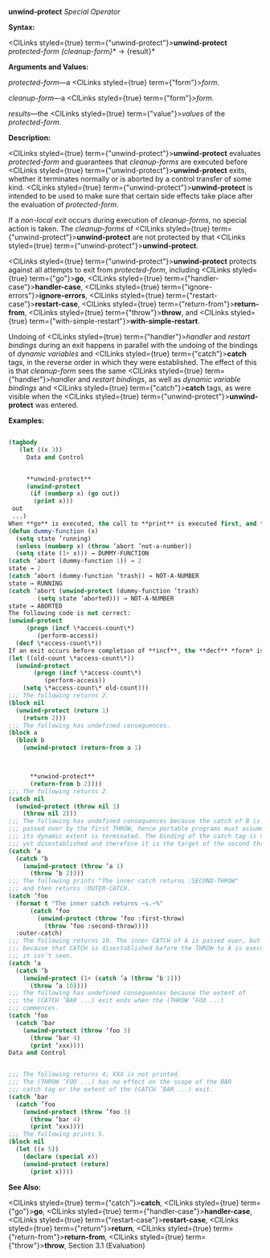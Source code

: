**unwind-protect** *Special Operator* 



**Syntax:** 



<ClLinks styled={true} term={"unwind-protect"}><b>unwind-protect</b></ClLinks> *protected-form \{cleanup-form\}*\* → \{result\}\* 



**Arguments and Values:** 



*protected-form*—a <ClLinks styled={true} term={"form"}><i>form</i></ClLinks>. 



*cleanup-form*—a <ClLinks styled={true} term={"form"}><i>form</i></ClLinks>. 



*results*—the <ClLinks styled={true} term={"value"}><i>values</i></ClLinks> of the *protected-form*. 



**Description:** 



<ClLinks styled={true} term={"unwind-protect"}><b>unwind-protect</b></ClLinks> evaluates *protected-form* and guarantees that *cleanup-forms* are executed before <ClLinks styled={true} term={"unwind-protect"}><b>unwind-protect</b></ClLinks> exits, whether it terminates normally or is aborted by a control transfer of some kind. <ClLinks styled={true} term={"unwind-protect"}><b>unwind-protect</b></ClLinks> is intended to be used to make sure that certain side effects take place after the evaluation of *protected-form*. 



If a *non-local exit* occurs during execution of *cleanup-forms*, no special action is taken. The *cleanup-forms* of <ClLinks styled={true} term={"unwind-protect"}><b>unwind-protect</b></ClLinks> are not protected by that <ClLinks styled={true} term={"unwind-protect"}><b>unwind-protect</b></ClLinks>. 



<ClLinks styled={true} term={"unwind-protect"}><b>unwind-protect</b></ClLinks> protects against all attempts to exit from *protected-form*, including <ClLinks styled={true} term={"go"}><b>go</b></ClLinks>, <ClLinks styled={true} term={"handler-case"}><b>handler-case</b></ClLinks>, <ClLinks styled={true} term={"ignore-errors"}><b>ignore-errors</b></ClLinks>, <ClLinks styled={true} term={"restart-case"}><b>restart-case</b></ClLinks>, <ClLinks styled={true} term={"return-from"}><b>return-from</b></ClLinks>, <ClLinks styled={true} term={"throw"}><b>throw</b></ClLinks>, and <ClLinks styled={true} term={"with-simple-restart"}><b>with-simple-restart</b></ClLinks>. 



Undoing of <ClLinks styled={true} term={"handler"}><i>handler</i></ClLinks> and *restart bindings* during an exit happens in parallel with the undoing of the bindings of *dynamic variables* and <ClLinks styled={true} term={"catch"}><b>catch</b></ClLinks> tags, in the reverse order in which they were established. The effect of this is that *cleanup-form* sees the same <ClLinks styled={true} term={"handler"}><i>handler</i></ClLinks> and *restart bindings*, as well as *dynamic variable bindings* and <ClLinks styled={true} term={"catch"}><b>catch</b></ClLinks> tags, as were visible when the <ClLinks styled={true} term={"unwind-protect"}><b>unwind-protect</b></ClLinks> was entered. 



**Examples:**
```lisp

(tagbody 
   (let ((x 3)) 
     Data and Control 


     **unwind-protect** 
     (unwind-protect 
	  (if (numberp x) (go out)) 
       (print x))) 
 out 
 ...) 
When **go** is executed, the call to **print** is executed first, and then the transfer of control to the tag out is completed. 
(defun dummy-function (x) 
  (setq state ’running) 
  (unless (numberp x) (throw ’abort ’not-a-number)) 
  (setq state (1+ x))) → DUMMY-FUNCTION 
(catch ’abort (dummy-function 1)) → 2 
state → 2 
(catch ’abort (dummy-function ’trash)) → NOT-A-NUMBER 
state → RUNNING 
(catch ’abort (unwind-protect (dummy-function ’trash) 
		(setq state ’aborted))) → NOT-A-NUMBER 
state → ABORTED 
The following code is not correct: 
(unwind-protect 
     (progn (incf \*access-count\*) 
	    (perform-access)) 
  (decf \*access-count\*)) 
If an exit occurs before completion of **incf**, the **decf** *form* is executed anyway, resulting in an incorrect value for \*access-count\*. The correct way to code this is as follows: 
(let ((old-count \*access-count\*)) 
  (unwind-protect 
       (progn (incf \*access-count\*) 
	      (perform-access)) 
    (setq \*access-count\* old-count))) 
;;; The following returns 2. 
(block nil 
  (unwind-protect (return 1) 
    (return 2))) 
;;; The following has undefined consequences. 
(block a 
  (block b 
    (unwind-protect (return-from a 1) 



      **unwind-protect** 
      (return-from b 2)))) 
;;; The following returns 2. 
(catch nil 
  (unwind-protect (throw nil 1) 
    (throw nil 2))) 
;;; The following has undefined consequences because the catch of B is 
;;; passed over by the first THROW, hence portable programs must assume 
;;; its dynamic extent is terminated. The binding of the catch tag is not 
;;; yet disestablished and therefore it is the target of the second throw. 
(catch ’a 
  (catch ’b 
    (unwind-protect (throw ’a 1) 
      (throw ’b 2)))) 
;;; The following prints "The inner catch returns :SECOND-THROW" 
;;; and then returns :OUTER-CATCH. 
(catch ’foo 
  (format t "The inner catch returns ~s.~%" 
	  (catch ’foo 
	    (unwind-protect (throw ’foo :first-throw) 
	      (throw ’foo :second-throw)))) 
  :outer-catch) 
;;; The following returns 10. The inner CATCH of A is passed over, but 
;;; because that CATCH is disestablished before the THROW to A is executed, 
;;; it isn’t seen. 
(catch ’a 
  (catch ’b 
    (unwind-protect (1+ (catch ’a (throw ’b 1))) 
      (throw ’a 10)))) 
;;; The following has undefined consequences because the extent of 
;;; the (CATCH ’BAR ...) exit ends when the (THROW ’FOO ...) 
;;; commences. 
(catch ’foo 
  (catch ’bar 
    (unwind-protect (throw ’foo 3) 
      (throw ’bar 4) 
      (print ’xxx)))) 
Data and Control 


;;; The following returns 4; XXX is not printed. 
;;; The (THROW ’FOO ...) has no effect on the scope of the BAR 
;;; catch tag or the extent of the (CATCH ’BAR ...) exit. 
(catch ’bar 
  (catch ’foo 
    (unwind-protect (throw ’foo 3) 
      (throw ’bar 4) 
      (print ’xxx)))) 
;;; The following prints 5. 
(block nil 
  (let ((x 5)) 
    (declare (special x)) 
    (unwind-protect (return) 
      (print x)))) 

```
**See Also:** 



<ClLinks styled={true} term={"catch"}><b>catch</b></ClLinks>, <ClLinks styled={true} term={"go"}><b>go</b></ClLinks>, <ClLinks styled={true} term={"handler-case"}><b>handler-case</b></ClLinks>, <ClLinks styled={true} term={"restart-case"}><b>restart-case</b></ClLinks>, <ClLinks styled={true} term={"return"}><b>return</b></ClLinks>, <ClLinks styled={true} term={"return-from"}><b>return-from</b></ClLinks>, <ClLinks styled={true} term={"throw"}><b>throw</b></ClLinks>, Section 3.1 (Evaluation) 
